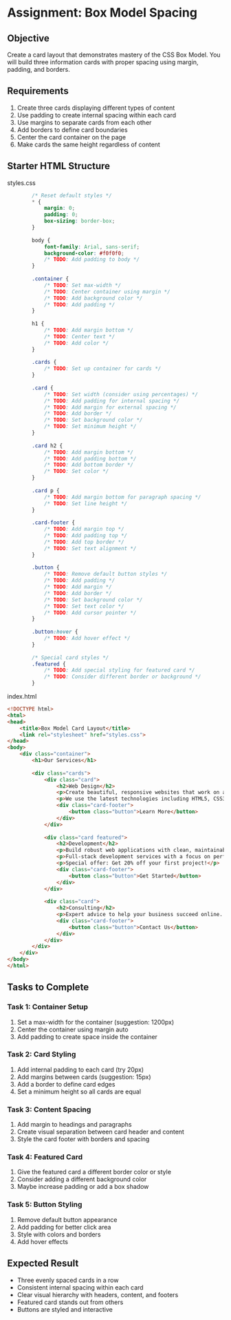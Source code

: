 # Assignment: Box Model Spacing

## Objective
Create a card layout that demonstrates mastery of the CSS Box Model. You will build three information cards with proper spacing using margin, padding, and borders.

## Requirements
1. Create three cards displaying different types of content
2. Use padding to create internal spacing within each card
3. Use margins to separate cards from each other
4. Add borders to define card boundaries
5. Center the card container on the page
6. Make cards the same height regardless of content

## Starter HTML Structure
styles.css
```css
        /* Reset default styles */
        * {
            margin: 0;
            padding: 0;
            box-sizing: border-box;
        }
        
        body {
            font-family: Arial, sans-serif;
            background-color: #f0f0f0;
            /* TODO: Add padding to body */
        }
        
        .container {
            /* TODO: Set max-width */
            /* TODO: Center container using margin */
            /* TODO: Add background color */
            /* TODO: Add padding */
        }
        
        h1 {
            /* TODO: Add margin bottom */
            /* TODO: Center text */
            /* TODO: Add color */
        }
        
        .cards {
            /* TODO: Set up container for cards */
        }
        
        .card {
            /* TODO: Set width (consider using percentages) */
            /* TODO: Add padding for internal spacing */
            /* TODO: Add margin for external spacing */
            /* TODO: Add border */
            /* TODO: Set background color */
            /* TODO: Set minimum height */
        }
        
        .card h2 {
            /* TODO: Add margin bottom */
            /* TODO: Add padding bottom */
            /* TODO: Add bottom border */
            /* TODO: Set color */
        }
        
        .card p {
            /* TODO: Add margin bottom for paragraph spacing */
            /* TODO: Set line height */
        }
        
        .card-footer {
            /* TODO: Add margin top */
            /* TODO: Add padding top */
            /* TODO: Add top border */
            /* TODO: Set text alignment */
        }
        
        .button {
            /* TODO: Remove default button styles */
            /* TODO: Add padding */
            /* TODO: Add margin */
            /* TODO: Add border */
            /* TODO: Set background color */
            /* TODO: Set text color */
            /* TODO: Add cursor pointer */
        }
        
        .button:hover {
            /* TODO: Add hover effect */
        }
        
        /* Special card styles */
        .featured {
            /* TODO: Add special styling for featured card */
            /* TODO: Consider different border or background */
        }


```

index.html
```html
<!DOCTYPE html>
<html>
<head>
    <title>Box Model Card Layout</title>
    <link rel="stylesheet" href="styles.css">
</head>
<body>
    <div class="container">
        <h1>Our Services</h1>
        
        <div class="cards">
            <div class="card">
                <h2>Web Design</h2>
                <p>Create beautiful, responsive websites that work on all devices. Our designs are modern, clean, and user-friendly.</p>
                <p>We use the latest technologies including HTML5, CSS3, and modern frameworks.</p>
                <div class="card-footer">
                    <button class="button">Learn More</button>
                </div>
            </div>
            
            <div class="card featured">
                <h2>Development</h2>
                <p>Build robust web applications with clean, maintainable code. From simple sites to complex applications.</p>
                <p>Full-stack development services with a focus on performance and security.</p>
                <p>Special offer: Get 20% off your first project!</p>
                <div class="card-footer">
                    <button class="button">Get Started</button>
                </div>
            </div>
            
            <div class="card">
                <h2>Consulting</h2>
                <p>Expert advice to help your business succeed online. We analyze your needs and provide tailored solutions.</p>
                <div class="card-footer">
                    <button class="button">Contact Us</button>
                </div>
            </div>
        </div>
    </div>
</body>
</html>
```

## Tasks to Complete

### Task 1: Container Setup
1. Set a max-width for the container (suggestion: 1200px)
2. Center the container using margin auto
3. Add padding to create space inside the container

### Task 2: Card Styling
1. Add internal padding to each card (try 20px)
2. Add margins between cards (suggestion: 15px)
3. Add a border to define card edges
4. Set a minimum height so all cards are equal

### Task 3: Content Spacing
1. Add margin to headings and paragraphs
2. Create visual separation between card header and content
3. Style the card footer with borders and spacing

### Task 4: Featured Card
1. Give the featured card a different border color or style
2. Consider adding a different background color
3. Maybe increase padding or add a box shadow

### Task 5: Button Styling
1. Remove default button appearance
2. Add padding for better click area
3. Style with colors and borders
4. Add hover effects

## Expected Result
- Three evenly spaced cards in a row
- Consistent internal spacing within each card
- Clear visual hierarchy with headers, content, and footers
- Featured card stands out from others
- Buttons are styled and interactive
